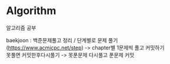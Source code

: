 # Algorithm
알고리즘 공부 <br>

baekjoon : 백준문제풀고 정리 / 단계별로 문제 풀기 (https://www.acmicpc.net/step) -> chapter별 1문제씩 풀고 커밋하기 <br>
못풀면 커밋한후다시풀기 -> 못푼문제 다시풀고 푼문제 커밋 


